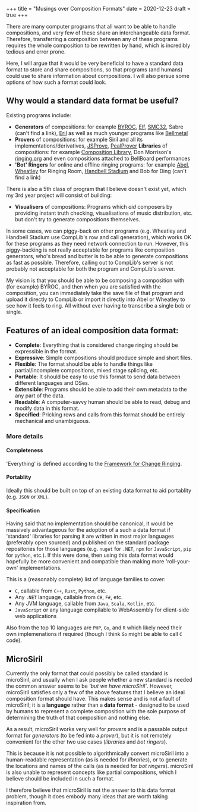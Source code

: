 +++
title = "Musings over Composition Formats"
date = 2020-12-23
draft = true
+++

There are many computer programs that all want to be able to handle compositions, and very few of
these share an interchangeable data format.  Therefore, transferring a composition between any of
these programs requires the whole composition to be rewritten by hand, which is incredibly tedious
and error prone.

Here, I will argue that it would be very beneficial to have a standard data format to store and
share compositions, so that programs (and humans) could use to share information about compositions.
I will also persue some options of how such a format could look.

<!-- more -->

## Why would a standard data format be useful?

Existing programs include:

- **Generators** of compositions: for example [BYROC](http://www.byroc.org.uk/),
  [Elf](http://www.bronze-age.com/elf/), [SMC32](https://github.com/GACJ/smc), Sabre (can't find a
  link), [Eril](http://www.ropley.com/eril-instructions.aspx) as well as much younger programs like
  [Bellmetal](https://github.com/kneasle/bellmetal)
- **Provers** of compositions: for example Siril and all its implementations/derivatives,
  [JSProve](http://jwholdsworth.github.io/JSProve/),
  [PealProver](https://sites.google.com/view/pealprover/home) **Libraries** of compositions: for
  example [Composition Library](https://complib.org/), Don Morrison's
  [ringing.org](https://www.ringing.org/) and even compositions attached to BellBoard performances
- **'Bot' Ringers** for online and offline ringing programs: for example
  [Abel](http://www.abelsim.co.uk/), [Wheatley](https://github.com/kneasle/wheatley) for Ringing
  Room, [Handbell Stadium](https://handbellstadium.org/) and Bob for Ding (can't find a link)

There is also a 5th class of program that I believe doesn't exist yet, which my 3rd year project
will consist of building:

- **Visualisers** of compositions: Programs which _aid_ composers by providing instant truth
  checking, visualisations of music distribution, etc. but don't try to generate compositions
  themselves.

In some cases, we can piggy-back on other programs (e.g. Wheatley and Handbell Stadium use CompLib's
row and call generation), which works OK for these programs as they need network connection to run.
However, this piggy-backing is not really acceptable for programs like composition generators, who's
bread and butter is to be able to generate compositions as fast as possible.  Therefore, calling out
to CompLib's server is not probably not acceptable for both the program and CompLib's server.

My vision is that you should be able to be composing a composition with (for example) BYROC, and
then when you are satisfied with the composition, you can immediately take the save file of that
program and upload it directly to CompLib or import it directly into Abel or Wheatley to see how it
feels to ring.  All without ever having to transcribe a single bob or single.

## Features of an ideal composition data format:

- **Complete**: Everything that is considered change ringing should be expressible in the format.
- **Expressive**: Simple compositions should produce simple and short files.
- **Flexible**: The format should be able to handle things like partial/incomplete compositions,
  mixed stage splicing, etc.
-  **Portable**: It should be easy to use this format to send data between different languages and
  OSes.
- **Extensible**: Programs should be able to add their own metadata to the any part of the data.
- **Readable**: A computer-savvy human should be able to read, debug and modify data in this format.
- **Specified**: Pricking rows and calls from this format should be entirely mechanical and
  unambiguous.

### More details

#### Completeness

'Everything' is defined according to the
[Framework for Change Ringing](https://cccbr.github.io/method_ringing_framework/index.html).

#### Portablity

Ideally this should be built on top of an existing data format to aid portablity (e.g. `JSON` or `XML`).

#### Specification

Having said that no implementation should be canonical, it would be massively advantageous for the
adoption of a such a data format if 'standard' libraries for parsing it are written in most major
languages (preferably open sourced) and published on the standard package repositories for those
languages (e.g. `nuget` for `.NET`, `npm` for `JavaScript`, `pip` for `python`, etc.).  If this were
done, then using this data format would hopefully be more convenient and compatible than making more
'roll-your-own' implementations.

This is a (reasonably complete) list of language families to cover:
  - `C`, callable from `C++`, `Rust`, `Python`, etc.
  - Any `.NET` language, callable from `C#`, `F#`, etc.
  - Any JVM language, callable from `Java`, `Scala`, `Kotlin`, etc.
  - `JavaScript` or any language compilable to WebAssembly for client-side web applications

Also from the top 10 languages are `PHP`, `Go`, and `R` which likely need their own implemenations if
required (though I think `Go` might be able to call `C` code).

## MicroSiril

Currently the only format that could possibly be called standard is microSiril, and usually when I
ask people whether a new standard is needed the common answer seems to be _'but we have
microSiril'_.  However, microSiril satisfies only a few of the above features that I believe an
ideal composition format should have.  This makes sense and is not a fault of microSiril; it is a
**language** rather than a **data format** - designed to be used by humans to represent a complete
composition with the sole purpose of determining the truth of that composition and nothing else.

As a result, microSiril works very well for _provers_ and is a passable output format for
_generators_ (to be fed into a _prover_), but it is not remotely convenient for the other two use
cases (_libraries_ and _bot ringers_).

This is because it is not possible to algorithmically convert microSiril into a human-readable
representation (as is needed for _libraries_), or to generate the locations and names of the calls
(as is needed for _bot ringers_).  microSiril is also unable to represent concepts like partial
compositions, which I believe should be included in such a format.

I therefore believe that microSiril is not the answer to this data format problem, though it does
embody many ideas that are worth taking inspiration from.
